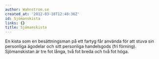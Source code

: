 ```yaml
---
author: Wahnstrom.se
created_at: '2012-03-18T12:48:36Z'
id: Sjömanskista
links: {}
title: Sjömanskista
---
```


En kista som en besättningsman på ett fartyg får använda för att stuva sin personliga ägodelar och
sitt personliga handelsgods (fri förning). Sjömanskistan är tre fot långa, två fot breda och två fot
höga.